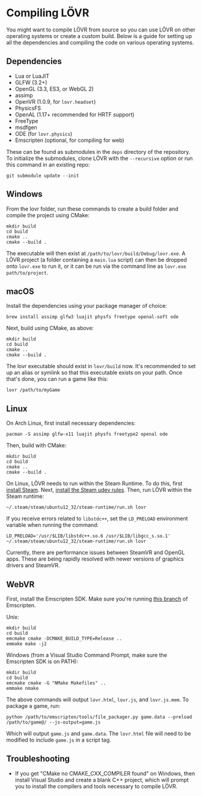 Compiling LÖVR
===

You might want to compile LÖVR from source so you can use LÖVR on other operating systems or create
a custom build.  Below is a guide for setting up all the dependencies and compiling the code on
various operating systems.

Dependencies
---

- Lua or LuaJIT
- GLFW (3.2+)
- OpenGL (3.3, ES3, or WebGL 2)
- assimp
- OpenVR (1.0.9, for `lovr.headset`)
- PhysicsFS
- OpenAL (1.17+ recommended for HRTF support)
- FreeType
- msdfgen
- ODE (for `lovr.physics`)
- Emscripten (optional, for compiling for web)

These can be found as submodules in the `deps` directory of the repository.  To initialize the
submodules, clone LÖVR with the `--recursive` option or run this command in an existing repo:

```
git submodule update --init
```

Windows
---

From the lovr folder, run these commands to create a build folder and compile the project using
CMake:

```
mkdir build
cd build
cmake ..
cmake --build .
```

The executable will then exist at `/path/to/lovr/build/Debug/lovr.exe`.  A LÖVR project (a folder
containing a `main.lua` script) can then be dropped onto `lovr.exe` to run it, or it can be run
via the command line as `lovr.exe path/to/project`.

macOS
---

Install the dependencies using your package manager of choice:

```
brew install assimp glfw3 luajit physfs freetype openal-soft ode
```

Next, build using CMake, as above:

```
mkdir build
cd build
cmake ..
cmake --build .
```

The lovr executable should exist in `lovr/build` now.  It's recommended to set up an alias or
symlink so that this executable exists on your path.  Once that's done, you can run a game like this:

```
lovr /path/to/myGame
```

Linux
---

On Arch Linux, first install necessary dependencies:

```
pacman -S assimp glfw-x11 luajit physfs freetype2 openal ode
```

Then, build with CMake:

```
mkdir build
cd build
cmake ..
cmake --build .
```

On Linux, LÖVR needs to run within the Steam Runtime.  To do this, first [install
Steam](https://wiki.archlinux.org/index.php/Steam#Installation).  Next, [install the Steam udev
rules](https://github.com/ValveSoftware/SteamVR-for-Linux#usb-device-requirements).  Then, run LÖVR
within the Steam runtime:

```
~/.steam/steam/ubuntu12_32/steam-runtime/run.sh lovr
```

If you receive errors related to `libstdc++`, set the `LD_PRELOAD` environment variable when running
the command:

```
LD_PRELOAD='/usr/$LIB/libstdc++.so.6 /usr/$LIB/libgcc_s.so.1' ~/.steam/steam/ubuntu12_32/steam-runtime/run.sh lovr
```

Currently, there are performance issues between SteamVR and OpenGL apps.  These are being rapidly
resolved with newer versions of graphics drivers and SteamVR.

WebVR
---

First, install the Emscripten SDK.  Make sure you're running [this
branch](https://github.com/bjornbytes/emscripten/tree/lovr) of Emscripten.

Unix:

```
mkdir build
cd build
emcmake cmake -DCMAKE_BUILD_TYPE=Release ..
emmake make -j2
```

Windows (from a Visual Studio Command Prompt, make sure the Emscripten SDK is on PATH):

```
mkdir build
cd build
emcmake cmake -G "NMake Makefiles" ..
emmake nmake
```

The above commands will output `lovr.html`, `lovr.js`, and `lovr.js.mem`.  To package a game, run:

```
python /path/to/emscripten/tools/file_packager.py game.data --preload /path/to/game@/ --js-output=game.js
```

Which will output `game.js` and `game.data`.  The `lovr.html` file will need to be modified to
include `game.js` in a script tag.

Troubleshooting
---

- If you get "CMake no CMAKE_CXX_COMPILER found" on Windows, then install Visual Studio and create a
  blank C++ project, which will prompt you to install the compilers and tools necessary to compile
  LÖVR.
